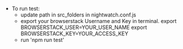 - To run test:
    - update path in src_folders in nightwatch.conf.js
    - export your browserstack Username and Key in terminal.
        export BROWSERSTACK_USER=YOUR_USER_NAME
        export BROWSERSTACK_KEY=YOUR_ACCESS_KEY
    - run 'npm run test' 